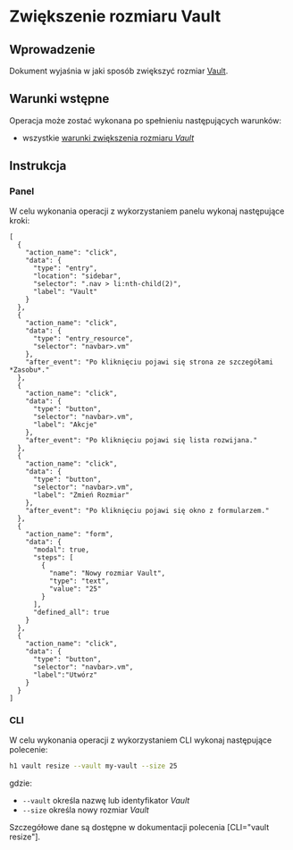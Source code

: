 # Zwiększenie rozmiaru Vault

## Wprowadzenie

Dokument wyjaśnia w jaki sposób zwiększyć rozmiar [Vault](/resource/storage/vault.md).

## Warunki wstępne

Operacja może zostać wykonana po spełnieniu następujących warunków:

* wszystkie [warunki zwiększenia rozmiaru *Vault*](/resource/storage/vault.md#zwiekszenie-rozmiaru)

## Instrukcja

### Panel

W celu wykonania operacji z wykorzystaniem panelu wykonaj następujące kroki:

```guide
[
  {
    "action_name": "click",
    "data": {
      "type": "entry",
      "location": "sidebar",
      "selector": ".nav > li:nth-child(2)",
      "label": "Vault"
    }
  },
  {
    "action_name": "click",
    "data": {
      "type": "entry_resource",
      "selector": "navbar>.vm"
    },
    "after_event": "Po kliknięciu pojawi się strona ze szczegółami *Zasobu*."
  },
  {
    "action_name": "click",
    "data": {
      "type": "button",
      "selector": "navbar>.vm",
      "label": "Akcje"
    },
    "after_event": "Po kliknięciu pojawi się lista rozwijana."
  },
  {
    "action_name": "click",
    "data": {
      "type": "button",
      "selector": "navbar>.vm",
      "label": "Zmień Rozmiar"
    },
    "after_event": "Po kliknięciu pojawi się okno z formularzem."
  },
  {
    "action_name": "form",
    "data": {
      "modal": true,
      "steps": [
        {
          "name": "Nowy rozmiar Vault",
          "type": "text",
          "value": "25"
        }
      ],
      "defined_all": true
    }
  },
  {
    "action_name": "click",
    "data": {
      "type": "button",
      "selector": "navbar>.vm",
      "label":"Utwórz"
    }
  }  
]
```

### CLI

W celu wykonania operacji z wykorzystaniem CLI wykonaj następujące polecenie:

```bash
h1 vault resize --vault my-vault --size 25
```

gdzie:

 * ```--vault``` określa nazwę lub identyfikator *Vault*
 * ```--size``` określa nowy rozmiar *Vault*

Szczegółowe dane są dostępne w dokumentacji polecenia [CLI="vault resize"].